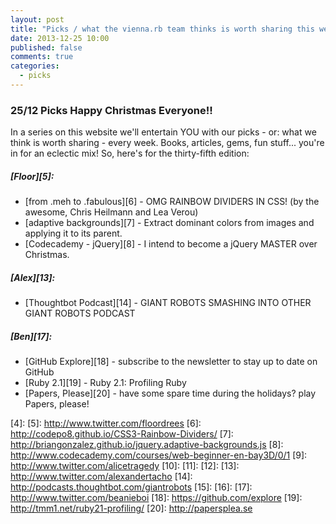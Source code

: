 ```yaml
---
layout: post
title: "Picks / what the vienna.rb team thinks is worth sharing this week"
date: 2013-12-25 10:00
published: false
comments: true
categories:
  - picks
---
```


### 25/12 Picks Happy Christmas Everyone!!

In a series on this website we'll entertain YOU with our picks - or: what we think is worth sharing - every week.
Books, articles, gems, fun stuff... you're in for an eclectic mix! So, here's for the thirty-fifth edition:

##### [Floor][5]:
  - [from .meh to .fabulous][6] - OMG RAINBOW DIVIDERS IN CSS! (by the awesome, Chris Heilmann and Lea Verou)
  - [adaptive backgrounds][7] - Extract dominant colors from images and applying it to its parent.
  - [Codecademy - jQuery][8] - I intend to become a jQuery MASTER over Christmas.

##### [Alex][13]:
  - [Thoughtbot Podcast][14] - GIANT ROBOTS SMASHING INTO OTHER GIANT ROBOTS PODCAST

##### [Ben][17]:
  - [GitHub Explore][18] - subscribe to the newsletter to stay up to date on GitHub
  - [Ruby 2.1][19] - Ruby 2.1: Profiling Ruby
  - [Papers, Please][20] - have some spare time during the holidays? play Papers, please!

[1]: http://www.twitter.com/pxlpnk
[2]:
[3]:
[4]:
[5]: http://www.twitter.com/floordrees
[6]: http://codepo8.github.io/CSS3-Rainbow-Dividers/
[7]: http://briangonzalez.github.io/jquery.adaptive-backgrounds.js
[8]: http://www.codecademy.com/courses/web-beginner-en-bay3D/0/1
[9]: http://www.twitter.com/alicetragedy
[10]:
[11]:
[12]:
[13]: http://www.twitter.com/alexandertacho
[14]: http://podcasts.thoughtbot.com/giantrobots
[15]:
[16]:
[17]: http://www.twitter.com/beanieboi
[18]: https://github.com/explore
[19]: http://tmm1.net/ruby21-profiling/
[20]: http://papersplea.se
